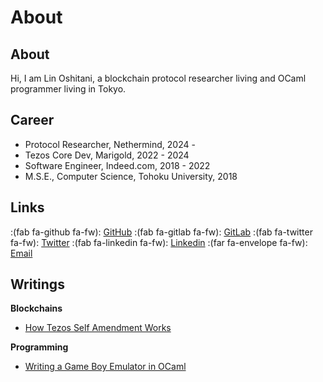 # About


## About

Hi, I am Lin Oshitani, a blockchain protocol researcher living and OCaml programmer living in Tokyo.

## Career
- Protocol Researcher, Nethermind, 2024 -
- Tezos Core Dev, Marigold, 2022 - 2024
- Software Engineer, Indeed.com, 2018 - 2022
- M.S.E., Computer Science, Tohoku University, 2018

## Links

:(fab fa-github fa-fw): [GitHub](https://github.com/linoscope/) :(fab fa-gitlab fa-fw): [GitLab](https://gitlab.com/linoscope) :(fab fa-twitter fa-fw): [Twitter](https://twitter.com/linoscope/) :(fab fa-linkedin fa-fw): [Linkedin](https://linkedin.com/in/lin-oshitani-a256a813a/) :(far fa-envelope fa-fw): [Email](mailto:linoshitani@gmail.com)

## Writings

**Blockchains**

- [How Tezos Self Amendment Works](https://www.marigold.dev/post/how-tezos-self-amendment-works)

**Programming**

- [Writing a Game Boy Emulator in OCaml](https://linoscope.github.io/writing-a-game-boy-emulator-in-ocaml/)


